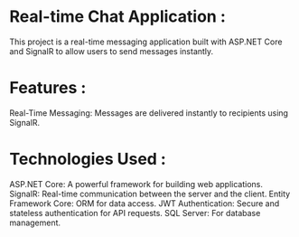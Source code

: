 # Real-time Chat Application :
This project is a real-time messaging application built with ASP.NET Core and SignalR to allow users to send messages instantly.

# Features :
Real-Time Messaging: Messages are delivered instantly to recipients using SignalR.

# Technologies Used :
ASP.NET Core: A powerful framework for building web applications.
SignalR: Real-time communication between the server and the client.
Entity Framework Core: ORM for data access.
JWT Authentication: Secure and stateless authentication for API requests.
SQL Server: For database management.
